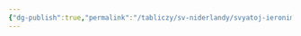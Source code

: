```yaml
---
{"dg-publish":true,"permalink":"/tabliczy/sv-niderlandy/svyatoj-ieronim-v-skalistom-pejzazhe/","dgPassFrontmatter":true}
---
```



